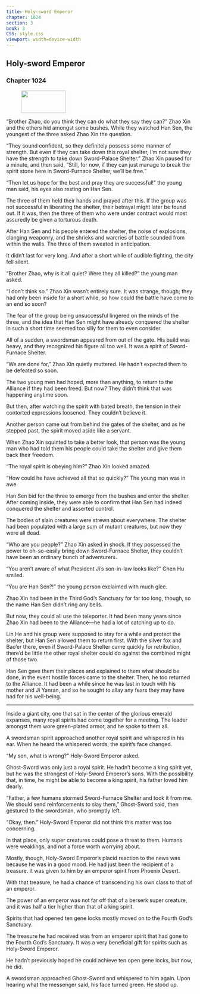 ```yaml
---
title: Holy-sword Emperor
chapter: 1024
section: 3
book: 3
CSS: style.css
viewport: width=device-width
---
```


## Holy-sword Emperor

### Chapter 1024

<figure>
	<img src="../Images/gem.gif" alt="" id="gem" width="120" height="60" />
</figure>

“Brother Zhao, do you think they can do what they say they can?” Zhao Xin and the others hid amongst some bushes. While they watched Han Sen, the youngest of the three asked Zhao Xin the question.

“They sound confident, so they definitely possess some manner of strength. But even if they can take down this royal shelter, I’m not sure they have the strength to take down Sword-Palace Shelter.” Zhao Xin paused for a minute, and then said, “Still, for now, if they can just manage to break the spirit stone here in Sword-Furnace Shelter, we’ll be free.”

“Then let us hope for the best and pray they are successful!” the young man said, his eyes also resting on Han Sen.

The three of them held their hands and prayed after this. If the group was not successful in liberating the shelter, their betrayal might later be found out. If it was, then the three of them who were under contract would most assuredly be given a torturous death.

After Han Sen and his people entered the shelter, the noise of explosions, clanging weaponry, and the shrieks and warcries of battle sounded from within the walls. The three of them sweated in anticipation.

It didn’t last for very long. And after a short while of audible fighting, the city fell silent.

“Brother Zhao, why is it all quiet? Were they all killed?” the young man asked. 

<!--( )-->

“I don’t think so.” Zhao Xin wasn’t entirely sure. It was strange, though; they had only been inside for a short while, so how could the battle have come to an end so soon?

The fear of the group being unsuccessful lingered on the minds of the three, and the idea that Han Sen might have already conquered the shelter in such a short time seemed too silly for them to even consider.

All of a sudden, a swordsman appeared from out of the gate. His build was heavy, and they recognized his figure all too well. It was a spirit of Sword-Furnace Shelter.

“We are done for,” Zhao Xin quietly muttered. He hadn’t expected them to be defeated so soon.

The two young men had hoped, more than anything, to return to the Alliance if they had been freed. But now? They didn’t think that was happening anytime soon.

But then, after watching the spirit with bated breath, the tension in their contorted expressions loosened. They couldn’t believe it.

Another person came out from behind the gates of the shelter, and as he stepped past, the spirit moved aside like a servant.

When Zhao Xin squinted to take a better look, that person was the young man who had told them his people could take the shelter and give them back their freedom.

“The royal spirit is obeying him?” Zhao Xin looked amazed.

“How could he have achieved all that so quickly?” The young man was in awe.

Han Sen bid for the three to emerge from the bushes and enter the shelter. After coming inside, they were able to confirm that Han Sen had indeed conquered the shelter and asserted control.

The bodies of slain creatures were strewn about everywhere. The shelter had been populated with a large sum of mutant creatures, but now they were all dead.

“Who are you people?” Zhao Xin asked in shock. If they possessed the power to oh-so-easily bring down Sword-Furnace Shelter, they couldn’t have been an ordinary bunch of adventurers.

“You aren’t aware of what President Ji’s son-in-law looks like?” Chen Hu smiled.

“You are Han Sen?!” the young person exclaimed with much glee.

Zhao Xin had been in the Third God’s Sanctuary for far too long, though, so the name Han Sen didn’t ring any bells.

But now, they could all use the teleporter. It had been many years since Zhao Xin had been to the Alliance—he had a lot of catching up to do.

Lin He and his group were supposed to stay for a while and protect the shelter, but Han Sen allowed them to return first. With the silver fox and Bao’er there, even if Sword-Palace Shelter came quickly for retribution, there’d be little the other royal shelter could do against the combined might of those two.

Han Sen gave them their places and explained to them what should be done, in the event hostile forces came to the shelter. Then, he too returned to the Alliance. It had been a while since he was last in touch with his mother and Ji Yanran, and so he sought to allay any fears they may have had for his well-being.

***

Inside a giant city, one that sat in the center of the glorious emerald expanses, many royal spirits had come together for a meeting. The leader amongst them wore green-plated armor, and he spoke to them all.

A swordsman spirit approached another royal spirit and whispered in his ear. When he heard the whispered words, the spirit’s face changed.

“My son, what is wrong?” Holy-Sword Emperor asked.

Ghost-Sword was only just a royal spirit. He hadn’t become a king spirit yet, but he was the strongest of Holy-Sword Emperor’s sons. With the possibility that, in time, he might be able to become a king spirit, his father loved him dearly.

“Father, a few humans stormed Sword-Furnace Shelter and took it from me. We should send reinforcements to slay them,” Ghost-Sword said, then gestured to the swordsman, who promptly left.

“Okay, then.” Holy-Sword Emperor did not think this matter was too concerning.

In that place, only super creatures could pose a threat to them. Humans were weaklings, and not a force worth worrying about.

Mostly, though, Holy-Sword Emperor’s placid reaction to the news was because he was in a good mood. He had just been the recipient of a treasure. It was given to him by an emperor spirit from Phoenix Desert.

With that treasure, he had a chance of transcending his own class to that of an emperor.

The power of an emperor was not far off that of a berserk super creature, and it was half a tier higher than that of a king spirit.

Spirits that had opened ten gene locks mostly moved on to the Fourth God’s Sanctuary.

The treasure he had received was from an emperor spirit that had gone to the Fourth God’s Sanctuary. It was a very beneficial gift for spirits such as Holy-Sword Emperor.

He hadn’t previously hoped he could achieve ten open gene locks, but now, he did.

A swordsman approached Ghost-Sword and whispered to him again. Upon hearing what the messenger said, his face turned green. He stood up.